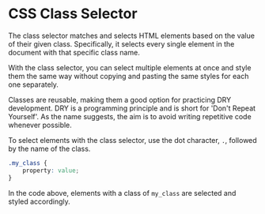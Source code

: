 # CSS Class Selector

The class selector matches and selects HTML elements based on the value of their given class. Specifically, it selects every single element in the document with that specific class name.

With the class selector, you can select multiple elements at once and style them the same way without copying and pasting the same styles for each one separately.

Classes are reusable, making them a good option for practicing DRY development. DRY is a programming principle and is short for 'Don't Repeat Yourself'. As the name suggests, the aim is to avoid writing repetitive code whenever possible.

To select elements with the class selector, use the dot character, `.`, followed by the name of the class.

```css
.my_class {
    property: value;
}
```

In the code above, elements with a class of `my_class` are selected and styled accordingly.